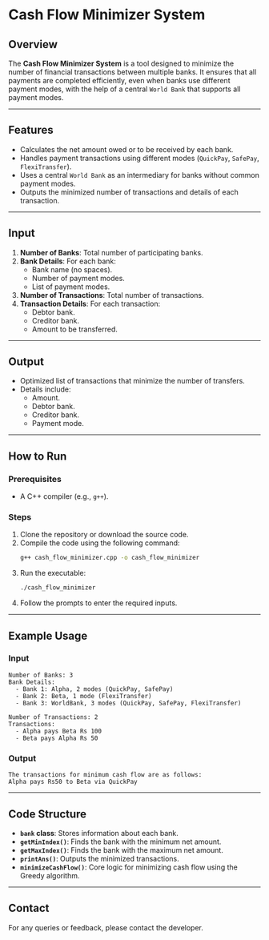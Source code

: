 # Cash Flow Minimizer System

## Overview
The **Cash Flow Minimizer System** is a tool designed to minimize the number of financial transactions between multiple banks. It ensures that all payments are completed efficiently, even when banks use different payment modes, with the help of a central `World Bank` that supports all payment modes.

---

## Features
- Calculates the net amount owed or to be received by each bank.
- Handles payment transactions using different modes (`QuickPay`, `SafePay`, `FlexiTransfer`).
- Uses a central `World Bank` as an intermediary for banks without common payment modes.
- Outputs the minimized number of transactions and details of each transaction.

---

## Input
1. **Number of Banks**: Total number of participating banks.
2. **Bank Details**: For each bank:
    - Bank name (no spaces).
    - Number of payment modes.
    - List of payment modes.
3. **Number of Transactions**: Total number of transactions.
4. **Transaction Details**: For each transaction:
    - Debtor bank.
    - Creditor bank.
    - Amount to be transferred.

---

## Output
- Optimized list of transactions that minimize the number of transfers.
- Details include:
  - Amount.
  - Debtor bank.
  - Creditor bank.
  - Payment mode.

---

## How to Run
### Prerequisites
- A C++ compiler (e.g., `g++`).

### Steps
1. Clone the repository or download the source code.
2. Compile the code using the following command:
   ```bash
   g++ cash_flow_minimizer.cpp -o cash_flow_minimizer
   ```
3. Run the executable:
   ```bash
   ./cash_flow_minimizer
   ```
4. Follow the prompts to enter the required inputs.

---

## Example Usage
### Input
```
Number of Banks: 3
Bank Details:
  - Bank 1: Alpha, 2 modes (QuickPay, SafePay)
  - Bank 2: Beta, 1 mode (FlexiTransfer)
  - Bank 3: WorldBank, 3 modes (QuickPay, SafePay, FlexiTransfer)

Number of Transactions: 2
Transactions:
  - Alpha pays Beta Rs 100
  - Beta pays Alpha Rs 50
```

### Output
```
The transactions for minimum cash flow are as follows:
Alpha pays Rs50 to Beta via QuickPay
```

---

## Code Structure
- **`bank` class**: Stores information about each bank.
- **`getMinIndex()`**: Finds the bank with the minimum net amount.
- **`getMaxIndex()`**: Finds the bank with the maximum net amount.
- **`printAns()`**: Outputs the minimized transactions.
- **`minimizeCashFlow()`**: Core logic for minimizing cash flow using the Greedy algorithm.

---

## Contact
For any queries or feedback, please contact the developer.
